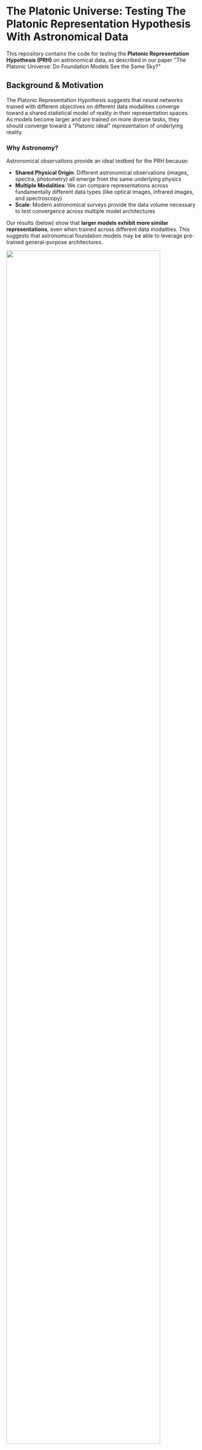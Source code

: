 # The Platonic Universe: Testing The Platonic Representation Hypothesis With Astronomical Data

This repository contains the code for testing the **Platonic Representation Hypothesis (PRH)** on astronomical data, as described in our paper "The Platonic Universe: Do Foundation Models See the Same Sky?"

## Background & Motivation

The Platonic Representation Hypothesis suggests that neural networks trained with different objectives on different data modalities converge toward a shared statistical model of reality in their representation spaces. As models become larger and are trained on more diverse tasks, they should converge toward a "Platonic ideal" representation of underlying reality.

### Why Astronomy?

Astronomical observations provide an ideal testbed for the PRH because:
- **Shared Physical Origin**: Different astronomical observations (images, spectra, photometry) all emerge from the same underlying physics
- **Multiple Modalities**: We can compare representations across fundamentally different data types (like optical images, infrared images, and spectroscopy)
- **Scale**: Modern astronomical surveys provide the data volume necessary to test convergence across multiple model architectures

Our results (below) show that **larger models exhibit more similar representations**, even when trained across different data modalities. This suggests that astronomical foundation models may be able to leverage pre-trained general-purpose architectures.

<img src="https://github.com/UniverseTBD/platonic-universe/figs/mknn.png" width=90%/>

## Repository Structure

```
platonic-universe/
├── src/pu/                    # Core package
│   ├── metrics.py            # MKNN similarity metrics
│   ├── preprocess.py         # Data preprocessing for different models
│   └── zoom.py              # Galaxy image resizing utilities
├── scripts/                  # Experiment scripts
│   ├── get_embs.py          # Extract embeddings from HuggingFace models
│   ├── get_astropt_embs.py  # Extract embeddings from AstroPT models
│   ├── get_specformer_embs.py # Extract spectral embeddings
│   ├── run_model.bash       # Batch script for model experiments
│   └── run_astropt.bash     # Batch script for AstroPT experiments
└── pyproject.toml           # Project dependencies
```

## Installation and Usage

1. **Clone the repository:**
```bash
git clone https://github.com/UniverseTBD/platonic-universe.git
cd platonic-universe
```

2. **Install dependencies using uv:**
```bash
pip install uv
uv sync
```

### Quick Start: Running Experiments

The repository provides scripts to test representational alignment across different astronomical datasets and model architectures.

#### 1. Test Vision Models (ViT, DINOv2, ConvNeXtv2, IJEPA)

```bash
# Run all modalities for a specific model
./scripts/run_model.bash vit 0       # ViT on GPU 0
./scripts/run_model.bash dino 1      # DINOv2 on GPU 1
./scripts/run_model.bash convnext 2  # ConvNeXtv2 on GPU 2
./scripts/run_model.bash ijepa 3     # IJEPA on GPU 3
```

#### 2. Test AstroPT Models

```bash
# Run AstroPT across all modalities
./scripts/run_astropt.bash 0  # on GPU 0
```

#### 3. Individual Model Runs

```bash
# Test specific model-modality combinations
uv run scripts/get_embs.py --model vit --mode jwst --num-workers 32
uv run scripts/get_embs.py --model dino --mode legacysurvey --num-workers 32
```

### Supported Models & Datasets

**Models Tested:**
- **Vision Transformers (ViT)**: Base, Large, Huge
- **DINOv2**: Small, Base, Large, Giant
- **ConvNeXtv2**: Nano, Tiny, Base, Large
- **IJEPA**: Huge, Giant
- **AstroPT**: Astronomy-specific transformer (Small, Base, Large)
- **Specformer**: Spectroscopy-specific model

**Astronomical Datasets:**
- **HSC (Hyper Suprime-Cam)**: Ground-based optical imaging (reference baseline)
- **JWST**: Space-based infrared imaging
- **Legacy Survey**: Ground-based optical imaging
- **DESI**: Spectroscopy

### Understanding the Results

The code measures **representational alignment** using the Mutual k-Nearest Neighbour (MKNN) metric:

```python
from pu.metrics import mknn

# Calculate MKNN score between two embedding sets
score = mknn(embeddings_1, embeddings_2, k=10)
print(f"MKNN alignment score: {score:.4f}")
```

**Higher MKNN scores** indicate more similar representations between models or modalities.

## Key Scripts Explained

### `get_embs.py`
Extracts embeddings from HuggingFace vision models across different astronomical datasets:

```bash
uv run scripts/get_embs.py \
    --model vit \       # Model type: vit, dino, convnext, ijepa
    --mode jwst \       # Dataset: jwst, legacysurvey, desi, sdss
    --batch-size 128 \  # Processing batch size
    --num-workers 32 \  # DataLoader workers
    --knn-k 10          # K for MKNN calculation
```

### `get_astropt_embs.py`
Extracts embeddings from AstroPT models (astronomy-specific transformers):

```bash
uv run scripts/get_astropt_embs.py \
    --mode jwst \       # Dataset to compare with HSC
    --batch-size 128 \  # Processing batch size
    --num-workers 32    # DataLoader workers
```

## Contributing

This project is open source under the AGPLv3.

We welcome contributions! Please feel free to open a pull request to:
- Add support for new model architectures
- Include additional astronomical datasets
- Implement alternative similarity metrics
- Improve preprocessing pipelines

We also hang out on the UTBD Discord, [so feel free to reach out there!](https://discord.gg/VQvUSWxnu9)

## Citation

If you use this code in your research, please cite:

```bibtex
@article{utbd2025,
  title={The Platonic Universe: Do Foundation Models See the Same Sky?},
  author={UniverseTBD: Duraphe, Kshitij and Smith, Michael J. and Sourav, Shashwat and Wu, John F.},
  journal={Machine Learning and the Physical Sciences Workshop at NeurIPS},
  year={2025}
}
```
